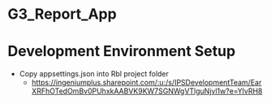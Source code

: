 # G3_Report_App

# Development Environment Setup
- Copy appsettings.json into Rbl project folder
  - https://ingeniumplus.sharepoint.com/:u:/s/IPSDevelopmentTeam/EarXRFhOTedOmBv0PUhxkAABVK9KW7SGNWgVTlguNjvl1w?e=YlvRH8
